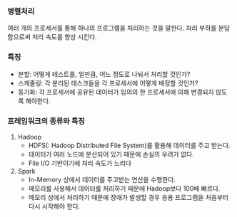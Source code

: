 ### 병렬처리

여러 개의 프로세서를 통해 하나의 프로그램을 처리하는 것을 말한다. 처리 부하를 분담함으로써 처리 속도를 향상 시킨다.

### 특징

- 분할: 어떻게 테스트를, 얼만큼, 어느 정도로 나눠서 처리할 것인가?
- 스케줄링: 각 분리된 태스크들을 각 프로세서에 어떻게 배정할 것인가?
- 동기화: 각 프로세서에 공유된 데이터가 임의의 한 프로세서에 의해 변경되지 않도록 해야한다.
  <br />

### 프레임워크의 종류와 특징

1. Hadoop
   - HDFS(: Hadoop Distributed File System)를 활용해 데이터를 주고 받는다.
   - 데이터가 여러 노드에 분산되어 있기 때문에 손실의 우려가 없다.
   - File I/O 기반이기에 처리 속도가 느리다
2. Spark
   - In-Memory 상에서 데이터를 주고받는 연산을 수행한다.
   - 메모리를 사용해서 데이터를 처리하기 때문에 Hadoop보다 100배 빠르다.
   - 메모리 상에서 처리하기 때문에 장애가 발생할 경우 응용 프로그램을 처음부터 다시 시작해야 한다.
